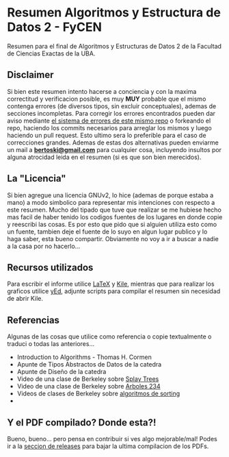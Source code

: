 Resumen Algoritmos y Estructura de Datos 2 - FyCEN
===================

Resumen para el final de Algoritmos y Estructuras de Datos 2 de la Facultad de Ciencias Exactas de la UBA.

## Disclaimer

Si bien este resumen intento hacerse a conciencia y con la maxima correctitud y verificacion posible, es muy **MUY** probable que el mismo contenga errores (de diversos tipos, sin excluir conceptuales), ademas de secciones incompletas. Para corregir los errores encontrados pueden dar aviso mediante [el sistema de errores de este mismo repo][Issues] o forkeando el repo, haciendo los commits necesarios para arreglar los mismos y luego haciendo un pull request. Esto ultimo sera lo preferible para el caso de correcciones grandes. Ademas de estas dos alternativas pueden enviarme un mail a **bertoski@gmail.com** para cualquier cosa, incluyendo insultos por alguna atrocidad leida en el resumen (si es que son bien merecidos).

## La "Licencia"

Si bien agregue una licencia GNUv2, lo hice (ademas de porque estaba a mano) a modo simbolico para representar mis intenciones con respecto a este resumen. Mucho del tipado que tuve que realizar se me hubiese hecho mas facil de haber tenido los codigos fuentes de los lugares en donde copie y reescribi las cosas. Es por esto que pido que si alguien utiliza esto como un fuente, tambien deje el fuente de lo suyo en algun lugar publico y lo haga saber, esta bueno compartir. Obviamente no voy a ir a buscar a nadie a la casa por no hacerlo...

## Recursos utilizados

Para escribir el informe utilice [LaTeX][LaTeX] y [Kile][Kile], mientras que para realizar los graficos utilice [yEd][yEd], adjunte scripts para compilar el resumen sin necesidad de abrir Kile.

## Referencias

Algunas de las cosas que utilice como referencia o copie textualmente o traduci o todas las anteriores...

* Introduction to Algorithms - Thomas H. Cormen
* Apunte de Tipos Abstractos de Datos de la catedra
* Apunte de Diseño de la catedra
* Video de una clase de Berkeley sobre [Splay Trees][Berkeley-SplayTrees]
* Video de una clase de Berkeley sobre [Arboles 234][Berkeley-234]
* Videos de clases de Berkeley sobre [algoritmos de sorting][Berkeley-Sorting]
* 
## Y el PDF compilado? Donde esta?!

Bueno, bueno... pero pensa en contribuir si ves algo mejorable/mal! Podes ir a la [seccion de releases][Releases] para bajar la ultima compilacion de los PDFs.

[Issues]: https://github.com/ramaroberto/ResumenFinalAlgo2/issues
[Releases]: https://github.com/ramaroberto/ResumenFinalAlgo2/releases
[Kile]: http://kile.sourceforge.net/
[LaTeX]: http://www.latex-project.org/
[yEd]: http://www.yworks.com/en/products_yed_about.html
[Berkeley-SplayTrees]: http://www.youtube.com/watch?v=G5QIXywcJlY
[Berkeley-234]: http://www.youtube.com/watch?v=zqrqYXkth6Q
[Berkeley-Sorting]: http://www.youtube.com/watch?v=EiUvYS2DT6I
